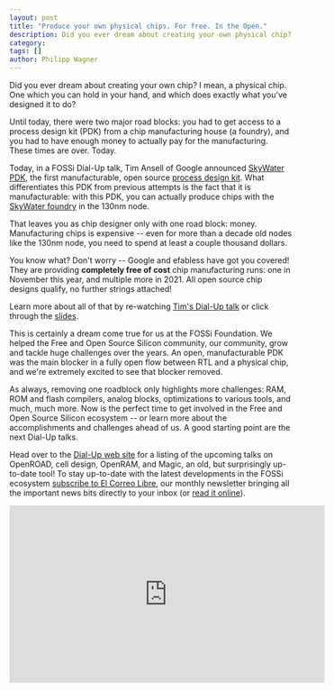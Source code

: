 ```yaml
---
layout: post
title: "Produce your own physical chips. For free. In the Open."
description: Did you ever dream about creating your own physical chip? Do it today. For free. Fully open source.
category:
tags: []
author: Philipp Wagner
---
```


Did you ever dream about creating your own chip?
I mean, a physical chip.
One which you can hold in your hand, and which does exactly what you've designed it to do?

Until today, there were two major road blocks: you had to get access to a process design kit (PDK) from a chip manufacturing house (a foundry), and you had to have enough money to actually pay for the manufacturing.
These times are over.
Today.

Today, in a FOSSi Dial-Up talk, Tim Ansell of Google announced [SkyWater PDK](https://github.com/google/skywater-pdk), the first manufacturable, open source [process design kit](https://en.wikipedia.org/wiki/Process_design_kit).
What differentiates this PDK from previous attempts is the fact that it is manufacturable: with this PDK, you can actually produce chips with the [SkyWater foundry](https://www.skywatertechnology.com/) in the 130nm node.

That leaves you as chip designer only with one road block: money.
Manufacturing chips is expensive -- even for more than a decade old nodes like the 130nm node, you need to spend at least a couple thousand dollars.

You know what?
Don't worry -- Google and efabless have got you covered!
They are providing **completely free of cost** chip manufacturing runs: one in November this year, and multiple more in 2021.
All open source chip designs qualify, no further strings attached!

Learn more about all of that by re-watching [Tim's Dial-Up talk](https://www.youtube.com/watch?v=EczW2IWdnOM) or click through the [slides](https://docs.google.com/presentation/d/e/2PACX-1vRtwZPc8ykkkgtUkHkoJZrP9jKOo3FYdKqbg-So0ic6_kx7ha1vHnxrWmuxWkTc9GfC8xl0TfEpMLwK/pub?start=false&loop=false&delayms=3000).

This is certainly a dream come true for us at the FOSSi Foundation.
We helped the Free and Open Source Silicon community, our community, grow and tackle huge challenges over the years.
An open, manufacturable PDK was the main blocker in a fully open flow between RTL and a physical chip, and we're extremely excited to see that blocker removed.

As always, removing one roadblock only highlights more challenges:
RAM, ROM and flash compilers, analog blocks, optimizations to various tools, and much, much more.
Now is the perfect time to get involved in the Free and Open Source Silicon ecosystem -- or learn more about the accomplishments and challenges ahead of us.
A good starting point are the next Dial-Up talks.

Head over to the [Dial-Up web site](https://fossi-foundation.org/dial-up/) for a listing of the upcoming talks on OpenROAD, cell design, OpenRAM, and Magic, an old, but surprisingly up-to-date tool!
To stay up-to-date with the latest developments in the FOSSi ecosystem [subscribe to El Correo Libre](https://librecores.us17.list-manage.com/subscribe?u=5d525b453672149a60c198960&id=1241c8638b), our monthly newsletter bringing all the important news bits directly to your inbox (or [read it online](https://medium.com/librecores)).

<iframe width="560" height="315" src="https://www.youtube-nocookie.com/embed/EczW2IWdnOM" frameborder="0" allow="accelerometer; autoplay; encrypted-media; gyroscope; picture-in-picture" allowfullscreen></iframe>
